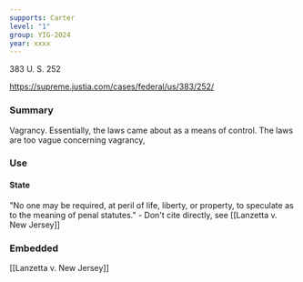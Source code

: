 ```yaml
---
supports: Carter
level: "1"
group: YIG-2024
year: xxxx
---
```

383 U. S. 252

https://supreme.justia.com/cases/federal/us/383/252/

### Summary

Vagrancy. Essentially, the laws came about as a means of control. The laws are too vague concerning vagrancy,  

### Use
#### State
"No one may be required, at peril of life, liberty, or property, to speculate as to the meaning of penal statutes." - Don't cite directly, see [[Lanzetta v. New Jersey]]

### Embedded

[[Lanzetta v. New Jersey]]